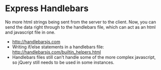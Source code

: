 # Express Handlebars

No more html strings being sent from the server to the client. Now, you can send the data right through to the handlebars file, which can act as an html and javascript file in one.

* http://handlebarsjs.com
* Writing if/else statements in a handlebars file: http://handlebarsjs.com/builtin_helpers.html
* Handlebars files still can't handle some of the more complex javascript, so jQuery still needs to be used in some instances.